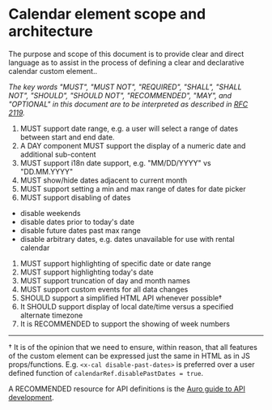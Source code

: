 # Calendar element scope and architecture

The purpose and scope of this document is to provide clear and direct language as to assist in the process of defining a clear and declarative calendar custom element..

_The key words "MUST", "MUST NOT", "REQUIRED", "SHALL", "SHALL NOT", "SHOULD", "SHOULD NOT", "RECOMMENDED",  "MAY", and "OPTIONAL" in this document are to be interpreted as described in [RFC 2119](https://datatracker.ietf.org/doc/html/rfc2119)._

1. MUST support date range, e.g. a user will select a range of dates between start and end date.
1. A DAY component MUST support the display of a numeric date and additional sub-content
1. MUST support i18n date support, e.g. "MM/DD/YYYY" vs "DD.MM.YYYY"
1. MUST show/hide dates adjacent to current month
1. MUST support setting a min and max range of dates for date picker
1. MUST support disabling of dates
  - disable weekends
  - disable dates prior to today's date
  - disable future dates past max range
  - disable arbitrary dates, e.g. dates unavailable for use with rental calendar
1. MUST support highlighting of specific date or date range
1. MUST support highlighting today's date
1. MUST support truncation of day and month names
1. MUST support custom events for all data changes
1. SHOULD support a simplified HTML API whenever possible†
1. It SHOULD support display of local date/time versus a specified alternate timezone
1. It is RECOMMENDED to support the showing of week numbers

<hr>

† It is of the opinion that we need to ensure, within reason, that all features of the custom element can be expressed just the same in HTML as in JS props/functions. E.g. `<x-cal disable-past-dates>` is preferred over a user defined function of `calendarRef.disablePastDates = true`.

A RECOMMENDED resource for API definitions is the [Auro guide to API development](https://auro.alaskaair.com/generator/define-api).
